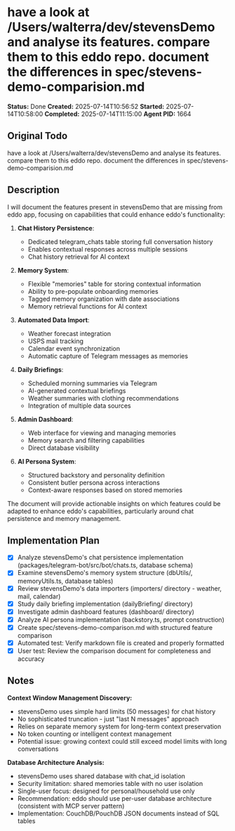 # have a look at /Users/walterra/dev/stevensDemo and analyse its features. compare them to this eddo repo. document the differences in spec/stevens-demo-comparision.md

**Status:** Done
**Created:** 2025-07-14T10:56:52
**Started:** 2025-07-14T10:58:00
**Completed:** 2025-07-14T11:15:00
**Agent PID:** 1664

## Original Todo

have a look at /Users/walterra/dev/stevensDemo and analyse its features. compare them to this eddo repo. document the differences in spec/stevens-demo-comparision.md

## Description

I will document the features present in stevensDemo that are missing from eddo app, focusing on capabilities that could enhance eddo's functionality:

1. **Chat History Persistence**:
   - Dedicated telegram_chats table storing full conversation history
   - Enables contextual responses across multiple sessions
   - Chat history retrieval for AI context

2. **Memory System**:
   - Flexible "memories" table for storing contextual information
   - Ability to pre-populate onboarding memories
   - Tagged memory organization with date associations
   - Memory retrieval functions for AI context

3. **Automated Data Import**:
   - Weather forecast integration
   - USPS mail tracking
   - Calendar event synchronization
   - Automatic capture of Telegram messages as memories

4. **Daily Briefings**:
   - Scheduled morning summaries via Telegram
   - AI-generated contextual briefings
   - Weather summaries with clothing recommendations
   - Integration of multiple data sources

5. **Admin Dashboard**:
   - Web interface for viewing and managing memories
   - Memory search and filtering capabilities
   - Direct database visibility

6. **AI Persona System**:
   - Structured backstory and personality definition
   - Consistent butler persona across interactions
   - Context-aware responses based on stored memories

The document will provide actionable insights on which features could be adapted to enhance eddo's capabilities, particularly around chat persistence and memory management.

## Implementation Plan

- [x] Analyze stevensDemo's chat persistence implementation (packages/telegram-bot/src/bot/chats.ts, database schema)
- [x] Examine stevensDemo's memory system structure (dbUtils/, memoryUtils.ts, database tables)
- [x] Review stevensDemo's data importers (importers/ directory - weather, mail, calendar)
- [x] Study daily briefing implementation (dailyBriefing/ directory)
- [x] Investigate admin dashboard features (dashboard/ directory)
- [x] Analyze AI persona implementation (backstory.ts, prompt construction)
- [x] Create spec/stevens-demo-comparison.md with structured feature comparison
- [x] Automated test: Verify markdown file is created and properly formatted
- [x] User test: Review the comparison document for completeness and accuracy

## Notes

**Context Window Management Discovery:**
- stevensDemo uses simple hard limits (50 messages) for chat history
- No sophisticated truncation - just "last N messages" approach
- Relies on separate memory system for long-term context preservation
- No token counting or intelligent context management
- Potential issue: growing context could still exceed model limits with long conversations

**Database Architecture Analysis:**
- stevensDemo uses shared database with chat_id isolation
- Security limitation: shared memories table with no user isolation
- Single-user focus: designed for personal/household use only
- Recommendation: eddo should use per-user database architecture (consistent with MCP server pattern)
- Implementation: CouchDB/PouchDB JSON documents instead of SQL tables